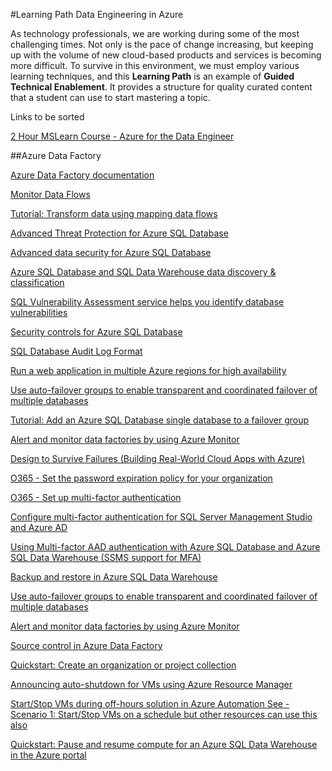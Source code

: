 #Learning Path Data Engineering in Azure

As technology professionals, we are working during some of the most challenging times.  Not only is the pace of change increasing, but keeping up with the volume of new cloud-based products and services is becoming more difficult.  To survive in this environment, we must employ various learning techniques, and this **Learning Path** is an example of **Guided Technical Enablement**.  It provides a structure for quality curated content that a student can use to start  mastering a topic.




Links to be sorted


[2 Hour MSLearn Course - Azure for the Data Engineer](https://docs.microsoft.com/en-us/learn/paths/azure-for-the-data-engineer/)

##Azure Data Factory

[Azure Data Factory documentation](https://docs.microsoft.com/en-us/azure/data-factory/)

[Monitor Data Flows](https://docs.microsoft.com/en-us/azure/data-factory/concepts-data-flow-monitoring)

[Tutorial: Transform data using mapping data flows](https://docs.microsoft.com/en-us/azure/data-factory/tutorial-data-flow)

[Advanced Threat Protection for Azure SQL Database](https://docs.microsoft.com/en-us/azure/sql-database/sql-database-threat-detection-overview)

[Advanced data security for Azure SQL Database](https://docs.microsoft.com/en-us/azure/sql-database/sql-database-advanced-data-security)

[Azure SQL Database and SQL Data Warehouse data discovery & classification](https://docs.microsoft.com/en-us/azure/sql-database/sql-database-data-discovery-and-classification?tabs=azure-t-sql)

[SQL Vulnerability Assessment service helps you identify database vulnerabilities](https://docs.microsoft.com/en-us/azure/sql-database/sql-vulnerability-assessment)

[Security controls for Azure SQL Database](https://docs.microsoft.com/en-us/azure/sql-database/sql-database-security-controls)

[SQL Database Audit Log Format](https://docs.microsoft.com/en-us/azure/sql-database/sql-database-audit-log-format)


[Run a web application in multiple Azure regions for high availability](https://docs.microsoft.com/en-us/azure/architecture/reference-architectures/app-service-web-app/multi-region)

[Use auto-failover groups to enable transparent and coordinated failover of multiple databases](https://docs.microsoft.com/en-us/azure/sql-database/sql-database-auto-failover-group?tabs=azure-powershell)

[Tutorial: Add an Azure SQL Database single database to a failover group](https://docs.microsoft.com/en-us/azure/sql-database/sql-database-single-database-failover-group-tutorial?tabs=azure-portal)

[Alert and monitor data factories by using Azure Monitor](https://docs.microsoft.com/en-us/azure/data-factory/monitor-using-azure-monitor)

[Design to Survive Failures (Building Real-World Cloud Apps with Azure)](https://docs.microsoft.com/en-us/aspnet/aspnet/overview/developing-apps-with-windows-azure/building-real-world-cloud-apps-with-windows-azure/design-to-survive-failures)

[O365 - Set the password expiration policy for your organization](https://docs.microsoft.com/en-CA/Office365/Admin/manage/set-password-expiration-policy?WT.mc_id=365AdminCSH&view=o365-worldwide)

[O365 - Set up multi-factor authentication](https://docs.microsoft.com/en-us/office365/admin/security-and-compliance/set-up-multi-factor-authentication?view=o365-worldwide)

[Configure multi-factor authentication for SQL Server Management Studio and Azure AD](https://docs.microsoft.com/en-us/azure/sql-database/sql-database-ssms-mfa-authentication-configure)

[Using Multi-factor AAD authentication with Azure SQL Database and Azure SQL Data Warehouse (SSMS support for MFA)](https://docs.microsoft.com/en-us/azure/sql-database/sql-database-ssms-mfa-authentication)


[Backup and restore in Azure SQL Data Warehouse](https://docs.microsoft.com/en-us/azure/sql-data-warehouse/backup-and-restore)

[Use auto-failover groups to enable transparent and coordinated failover of multiple databases](https://docs.microsoft.com/en-us/azure/sql-database/sql-database-auto-failover-group?tabs=azure-powershell)

[Alert and monitor data factories by using Azure Monitor](https://docs.microsoft.com/en-us/azure/data-factory/monitor-using-azure-monitor)

[Source control in Azure Data Factory](https://docs.microsoft.com/en-us/azure/data-factory/source-control)

[Quickstart: Create an organization or project collection](https://docs.microsoft.com/en-us/azure/devops/organizations/accounts/create-organization?view=azure-devops)



[Announcing auto-shutdown for VMs using Azure Resource Manager](https://azure.microsoft.com/en-us/blog/announcing-auto-shutdown-for-vms-using-azure-resource-manager/)

[Start/Stop VMs during off-hours solution in Azure Automation See - Scenario 1: Start/Stop VMs on a schedule but other resources can use this also](https://docs.microsoft.com/en-us/azure/automation/automation-solution-vm-management)

[Quickstart: Pause and resume compute for an Azure SQL Data Warehouse in the Azure portal](https://docs.microsoft.com/en-us/azure/sql-data-warehouse/pause-and-resume-compute-portal)



[]()

[]()

[]()

[]()

[]()

[]()

[]()

[]()

[]()

